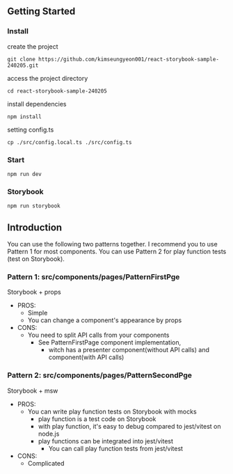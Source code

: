 ## Getting Started

### Install

create the project
```
git clone https://github.com/kimseungyeon001/react-storybook-sample-240205.git
```

access the project directory
```
cd react-storybook-sample-240205
```

install dependencies
```
npm install
```

setting config.ts
```
cp ./src/config.local.ts ./src/config.ts
```

### Start
```
npm run dev
```

### Storybook
```
npm run storybook
```

## Introduction

You can use the following two patterns together.
I recommend you to use Pattern 1 for most components.
You can use Pattern 2 for play function tests (test on Storybook).

### Pattern 1: src/components/pages/PatternFirstPge

Storybook + props

- PROS:
  - Simple
  - You can change a component's appearance by props
- CONS:
  - You need to split API calls from your components
    - See PatternFirstPage component implementation,
      - witch has a presenter component(without API calls) and component(with API calls)

### Pattern 2: src/components/pages/PatternSecondPge

Storybook + msw

- PROS:
  - You can write play function tests on Storybook with mocks
    - play function is a test code on Storybook
    - with play function, it's easy to debug compared to jest/vitest on node.js
    - play functions can be integrated into jest/vitest
      - You can call play function tests from jest/vitest
- CONS:
  - Complicated
